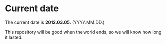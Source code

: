 # Current date

The current date is **2012.03.05.** (YYYY.MM.DD.)

This repository will be good when the world ends, so we will know how long it lasted.